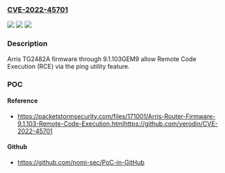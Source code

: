 ### [CVE-2022-45701](https://cve.mitre.org/cgi-bin/cvename.cgi?name=CVE-2022-45701)
![](https://img.shields.io/static/v1?label=Product&message=n%2Fa&color=blue)
![](https://img.shields.io/static/v1?label=Version&message=n%2Fa&color=blue)
![](https://img.shields.io/static/v1?label=Vulnerability&message=n%2Fa&color=brighgreen)

### Description

Arris TG2482A firmware through 9.1.103GEM9 allow Remote Code Execution (RCE) via the ping utility feature.

### POC

#### Reference
- https://packetstormsecurity.com/files/171001/Arris-Router-Firmware-9.1.103-Remote-Code-Execution.htmlhttps://github.com/yerodin/CVE-2022-45701

#### Github
- https://github.com/nomi-sec/PoC-in-GitHub

